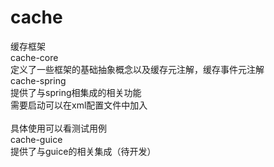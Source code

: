 # cache
缓存框架 </br>
cache-core </br>
定义了一些框架的基础抽象概念以及缓存元注解，缓存事件元注解</br>
cache-spring</br>
提供了与spring相集成的相关功能</br>
需要启动可以在xml配置文件中加入</br>
<bean class="org.cacheframework.bootstrap.CacheBootstrap"/> </br>
具体使用可以看测试用例</br>
cache-guice</br>
提供了与guice的相关集成（待开发）</br>
